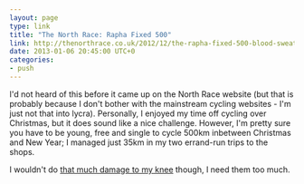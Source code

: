 ```yaml
---
layout: page
type: link
title: "The North Race: Rapha Fixed 500"
link: http://thenorthrace.co.uk/2012/12/the-rapha-fixed-500-blood-sweat-and-gears
date: 2013-01-06 20:45:00 UTC+0
categories: 
- push
---
```

I'd not heard of this before it came up on the North Race website (but that is probably because I don't bother with the mainstream cycling websites - I'm just not that into lycra). Personally, I enjoyed my time off cycling over Christmas, but it does sound like a nice challenge. However, I'm pretty sure you have to be young, free and single to cycle 500km inbetween Christmas and New Year; I managed just 35km in my two errand-run trips to the shops. 

I wouldn't do [that much damage to my knee](http://thenorthrace.co.uk/2012/12/the-rapha-fixed-500-seeing-it-through/) though, I need them too much.
